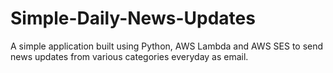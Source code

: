 # Simple-Daily-News-Updates
A simple application built using Python, AWS Lambda and AWS SES to send news updates from various categories everyday as email.
